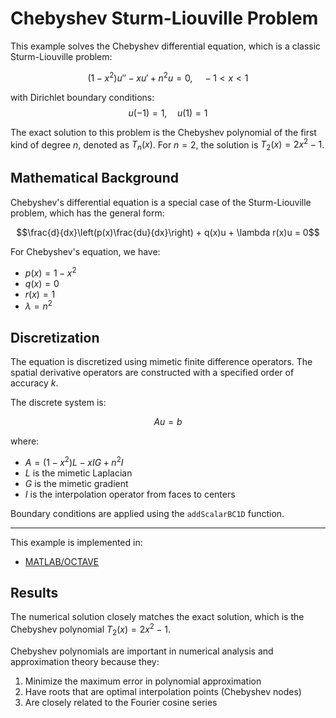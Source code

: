 # Chebyshev Sturm-Liouville Problem

This example solves the Chebyshev differential equation, which is a classic Sturm-Liouville problem:

$$(1-x^2) u'' - x u' + n^2 u = 0, \quad -1 < x < 1$$

with Dirichlet boundary conditions:
$$u(-1) = 1, \quad u(1) = 1$$

The exact solution to this problem is the Chebyshev polynomial of the first kind of degree $n$, denoted as $T_n(x)$. For $n=2$, the solution is $T_2(x) = 2x^2 - 1$.

## Mathematical Background

Chebyshev's differential equation is a special case of the Sturm-Liouville problem, which has the general form:

$$\frac{d}{dx}\left(p(x)\frac{du}{dx}\right) + q(x)u + \lambda r(x)u = 0$$

For Chebyshev's equation, we have:
- $p(x) = 1-x^2$
- $q(x) = 0$
- $r(x) = 1$
- $\lambda = n^2$

## Discretization

The equation is discretized using mimetic finite difference operators. The spatial derivative operators are constructed with a specified order of accuracy $k$.

The discrete system is:

$$A u = b$$

where:
- $A = (1-x^2) L - x I G + n^2 I$
- $L$ is the mimetic Laplacian
- $G$ is the mimetic gradient
- $I$ is the interpolation operator from faces to centers

Boundary conditions are applied using the `addScalarBC1D` function.

---

This example is implemented in:
- [MATLAB/OCTAVE](https://github.com/csrc-sdsu/mole/blob/main/examples/matlab_octave/sturmLiouvilleChebyshev.m)

## Results

The numerical solution closely matches the exact solution, which is the Chebyshev polynomial $T_2(x) = 2x^2 - 1$. 

Chebyshev polynomials are important in numerical analysis and approximation theory because they:
1. Minimize the maximum error in polynomial approximation
2. Have roots that are optimal interpolation points (Chebyshev nodes)
3. Are closely related to the Fourier cosine series 
